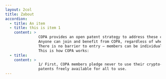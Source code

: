 ```yaml
---
layout: 2col
title: Zabout
accordion:
  - title: An item
  - title: this is item 1
    content: > 
               COPA provides an open patent strategy to address these concerns. 
               Anyone can join and benefit from COPA, regardless of whether they have patents or not. 
               There is no barrier to entry – members can be individuals, start-ups, small companies, or large corporations. 
               This is how COPA works:
  - title:
    content: > 
               1/ First, COPA members pledge never to use their crypto-technology patents against anyone, except for defensive reasons, effectively making their    
               patents freely available for all to use.
---
```

